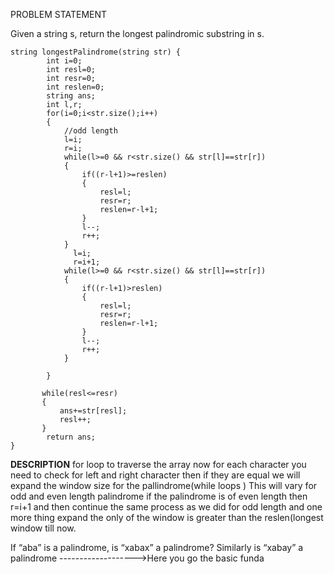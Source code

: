 PROBLEM STATEMENT

Given a string s, return the longest palindromic substring in s.

```
string longestPalindrome(string str) {
        int i=0;
        int resl=0;
        int resr=0;
        int reslen=0;
        string ans;
        int l,r;
        for(i=0;i<str.size();i++)
        {
            //odd length
            l=i;
            r=i;
            while(l>=0 && r<str.size() && str[l]==str[r])
            {
                if((r-l+1)>=reslen)
                {
                    resl=l;
                    resr=r;
                    reslen=r-l+1;
                }
                l--;
                r++;
            }
              l=i;
              r=i+1;
            while(l>=0 && r<str.size() && str[l]==str[r])
            {
                if((r-l+1)>reslen)
                {
                    resl=l;
                    resr=r;
                    reslen=r-l+1;
                }
                l--;
                r++;
            }
           
        }
        
       while(resl<=resr)
       {
           ans+=str[resl];
           resl++;
       }
        return ans;
}   
```

**DESCRIPTION**
for loop to traverse the array 
now for each character you need to check for left and right character then if they are equal we will expand the window size for the pallindrome(while loops )
This will vary for odd and even length palindrome if the palindrome is of even length then r=i+1 and then continue the same process as we did for odd length
and one more thing expand the only of the window is greater than the reslen(longest window till now.

If “aba” is a palindrome, is “xabax” a palindrome? Similarly is “xabay” a palindrome ------------------->Here you go the basic funda
